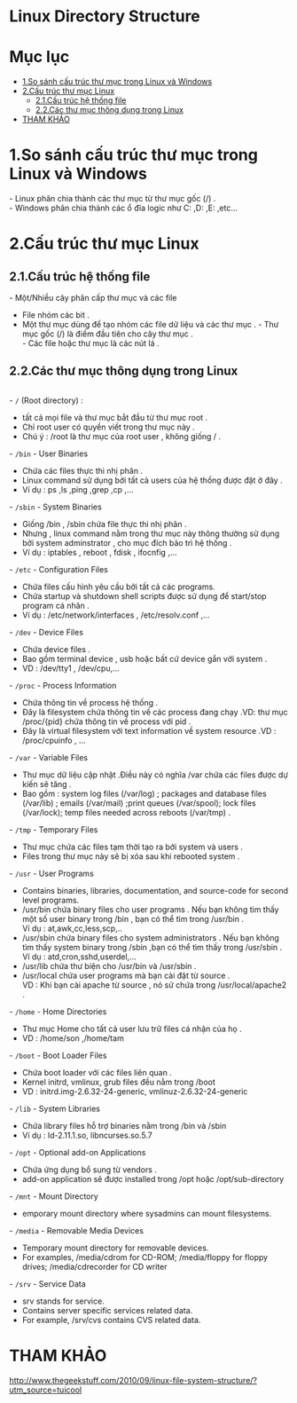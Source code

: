 # Linux Directory Structure


# Mục lục
- [1.So sánh cấu trúc thư mục trong Linux và Windows](#1)
- [2.Cấu trúc thư mục Linux](#2)
  - [2.1.Cấu trúc hệ thống file](#2.1)
  - [2.2.Các thư mục thông dụng trong Linux](#2.2)
- [THAM KHẢO](#thamkhao)



<a name="1"></a>
# 1.So sánh cấu trúc thư mục trong Linux và Windows
\- Linux phân chia thành các thư mục từ thư mục gốc (/) .  
\- Windows phân chia thành các ổ đĩa logic như C: ,D: ,E: ,etc...  
<img src="" >  

<a name="2"></a>
# 2.Cấu trúc thư mục Linux

<a name="2.1"></a>
## 2.1.Cấu trúc hệ thống file
\- Một/Nhiều cây phân cấp thư mục và các file    
- File nhóm các bit .
- Một thư mục dùng để tạo nhóm các file dữ liệu và các thư mục .
\- Thư mục gốc (/) là điểm đầu tiên cho cây thư mục .  
\- Các file hoặc thư mục là các nút lá .  

<a name="2.2"></a>
## 2.2.Các thư mục thông dụng trong Linux
<img src="" >  

\- `/` (Root directory) :  
- tất cả mọi file và thư mục bắt đầu từ thư mục root .
- Chỉ root user có quyền viết trong thư mục này .
- Chú ý : /root là thư mục của root user , không giống / .

\- `/bin` - User Binaries 
- Chứa các files thực thi nhị phân .
- Linux command sử dụng bởi tất cả users của hệ thống được đặt ở đây .
- Ví dụ : ps ,ls ,ping ,grep ,cp ,...  

\- `/sbin` - System Binaries  
- Giống /bin , /sbin chứa file thực thi nhị phân .
- Nhưng , linux command nằm trong thư mục này thông thường sử dụng bởi 
system adminstrator , cho mục đích bảo trì hệ thống .
- Ví dụ : iptables , reboot , fdisk , ifocnfig ,...

\- `/etc` - Configuration Files  
- Chứa files cấu hình yêu cầu bởi tất cả các programs.
- Chứa startup và shutdown shell scripts được sử dụng để start/stop program cá nhân .
- Ví dụ : /etc/network/interfaces , /etc/resolv.conf ,...

\- `/dev` - Device Files  
- Chứa device files .
- Bao gồm terminal device , usb hoặc bất cứ device gắn với system . 
- VD : /dev/tty1 , /dev/cpu,...

\- `/proc` - Process Information  
- Chứa thông tin về process hệ thống .
- Đây là filesystem chứa thông tin về các process đang chạy .VD: thư mục /proc/{pid} chứa thông tin về process với pid .
-  Đây là virtual filesystem với text information về system resource .VD : /proc/cpuinfo , ...

\- `/var` - Variable Files  
- Thư mục dữ liệu cập nhật .Điều này có nghĩa /var chứa các files được dự kiến sẽ tăng .
- Bao gồm : system log files (/var/log) ; packages and database files (/var/lib) ; emails (/var/mail) ;print queues (/var/spool); lock files (/var/lock); temp files needed across reboots (/var/tmp) .

\- `/tmp` - Temporary Files  
- Thư mục chứa các files tạm thời tạo ra bởi system và users .
- Files trong thư mục này sẽ bị xóa sau khi rebooted system .

\- `/usr` - User Programs  
- Contains binaries, libraries, documentation, and source-code for second level programs.
- /usr/bin chứa binary files cho user programs . Nếu bạn không tìm thấy một số user binary trong /bin , bạn có thể tìm trong /usr/bin .  
Ví dụ : at,awk,cc,less,scp,..  
- /usr/sbin chứa binary files cho system administrators . Nếu bạn không tìm thấy system binary trong /sbin ,bạn có thể tìm thấy trong /usr/sbin .  
Ví dụ : atd,cron,sshd,userdel,...  
- /usr/lib chứa thư biện cho /usr/bin và /usr/sbin .
- /usr/local chứa user programs mà bạn cài đặt từ source .  
VD : Khi bạn cài apache từ source , nó sử chứa trong /usr/local/apache2 .  

\- `/home` - Home Directories  
- Thư mục Home cho tất cả user lưu trữ files cá nhận của họ .
- VD : /home/son ,/home/tam

\- `/boot` - Boot Loader Files  
- Chứa boot loader với các files liên quan .
- Kernel initrd, vmlinux, grub files đều nằm trong /boot 
- VD : initrd.img-2.6.32-24-generic, vmlinuz-2.6.32-24-generic

\- `/lib` - System Libraries  
- Chứa library files hỗ trợ binaries nằm trong /bin và /sbin
- Ví dụ : ld-2.11.1.so, libncurses.so.5.7

\- `/opt` - Optional add-on Applications  
- Chứa ứng dụng bổ sung từ vendors .
- add-on application sẽ được installed trong /opt hoặc /opt/sub-directory

\- `/mnt` - Mount Directory  
- emporary mount directory where sysadmins can mount filesystems.

\- `/media` - Removable Media Devices  
- Temporary mount directory for removable devices.
- For examples, /media/cdrom for CD-ROM; /media/floppy for floppy drives; /media/cdrecorder for CD writer

\- `/srv` - Service Data  
- srv stands for service.
- Contains server specific services related data.
- For example, /srv/cvs contains CVS related data.

<a name="thamkhao"></a>
# THAM KHẢO
http://www.thegeekstuff.com/2010/09/linux-file-system-structure/?utm_source=tuicool

